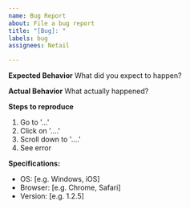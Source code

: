 ```yaml
---
name: Bug Report
about: File a bug report
title: "[Bug]: "
labels: bug
assignees: Netail

---
```


**Expected Behavior**
What did you expect to happen?

**Actual Behavior**
What actually happened?

**Steps to reproduce**
1. Go to '...'
2. Click on '....'
3. Scroll down to '....'
4. See error

**Specifications:**
 - OS: [e.g. Windows, iOS]
 - Browser: [e.g. Chrome, Safari]
 - Version: [e.g. 1.2.5]

